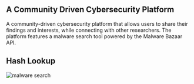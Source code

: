 ## A Community Driven Cybersecurity Platform

A community-driven cybersecurity platform that allows users to share their findings and interests, while connecting with other researchers. The platform features a malware search tool powered by the Malware Bazaar API.


## Hash Lookup
![malware search](https://github.com/user-attachments/assets/73d73046-8b0f-4385-a92e-d5645144c050)
